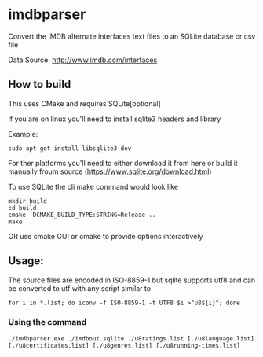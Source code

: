# imdbparser

Convert the IMDB alternate interfaces text files to an SQLite database or csv file

Data Source: http://www.imdb.com/interfaces

## How to build

This uses CMake and requires SQLite[optional]

If you are on linux you'll need to install sqlite3 headers and library

Example:

    sudo apt-get install libsqlite3-dev

For ther platforms you'll need to either download it from here or build it manually froum source (https://www.sqlite.org/download.html)

To use SQLite the cli make command would look like

    mkdir build
    cd build
    cmake -DCMAKE_BUILD_TYPE:STRING=Release ..
    make

OR use cmake GUI or cmake to provide options interactively


## Usage:

The source files are encoded in ISO-8859-1 but sqlite supports utf8 and can be converted to utf with any script similar to

    for i in *.list; do iconv -f ISO-8859-1 -t UTF8 $i >"u8${i}"; done

### Using the command
    
    ./imdbparser.exe ./imdbout.sqlite ./u8ratings.list [./u8language.list] [./u8certificates.list] [./u8genres.list] [./u8running-times.list]
